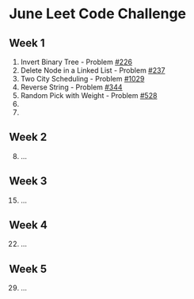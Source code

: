# June Leet Code Challenge

## Week 1
   1. Invert Binary Tree - Problem [#226](https://leetcode.com/problems/invert-binary-tree/)
   2. Delete Node in a Linked List - Problem [#237](https://leetcode.com/problems/delete-node-in-a-linked-list/)
   3. Two City Scheduling - Problem [#1029](https://leetcode.com/problems/two-city-scheduling/)
   4. Reverse String - Problem [#344](https://leetcode.com/problems/reverse-string/)
   5. Random Pick with Weight - Problem [#528](https://leetcode.com/problems/random-pick-with-weight/)
   6. 
   7. 

## Week 2
  8. ...

## Week 3
  15. ...
  
## Week 4
  22. ...
  
## Week 5
  29. ...

